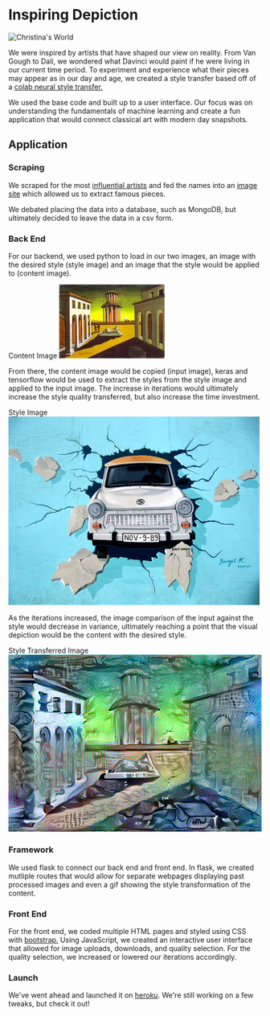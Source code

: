 # Inspiring Depiction
![Christina's World](https://upload.wikimedia.org/wikipedia/en/a/a2/Christinasworld.jpg)

We were inspired by artists that have shaped our view on reality. From Van Gough to Dali, we wondered what Davinci would paint if he were living in our current time period. To experiment and experience what their pieces may appear as in our day and age, we created a style transfer based off of a [colab neural style transfer.](https://colab.research.google.com/github/tensorflow/models/blob/master/research/nst_blogpost/4_Neural_Style_Transfer_with_Eager_Execution.ipynb)

We used the base code and built up to a user interface. Our focus was on understanding the fundamentals of machine learning and create a fun application that would connect classical art with modern day snapshots. 

## Application

### Scraping
We scraped for the most [influential artists](http://www.theartwolf.com/articles/most-important-painters.htm) and fed the names into an [image site](https://www.wikiart.org/en/) which allowed us to extract famous pieces. 

We debated placing the data into a database, such as MongoDB, but ultimately decided to leave the data in a csv form.

### Back End
For our backend, we used python to load in our two images, an image with the desired style (style image) and an image that the style would be applied to (content image). 

Content Image
![content image](/static/display/content.png)

From there, the content image would be copied (input image), keras and tensorflow would be used to extract the styles from the style image and applied to the input image. The increase in iterations would ultimately increase the style quality transferred, but also increase the time investment. 

Style Image
![style image](/static/display/style.png)

As the iterations increased, the image comparison of the input against the style would decrease in variance, ultimately reaching a point that the visual depiction would be the content with the desired style.

Style Transferred Image
![transferred image](/static/display/city.png)

### Framework
We used flask to connect our back end and front end. In flask, we created mutliple routes that would allow for separate webpages displaying past processed images and even a gif showing the style transformation of the content. 

### Front End
For the front end, we coded multiple HTML pages and styled using CSS with [bootstrap.](https://colab.research.google.com/github/tensorflow/models/blob/master/research/nst_blogpost/4_Neural_Style_Transfer_with_Eager_Execution.ipynb) Using JavaScript, we created an interactive user interface that allowed for image uploads, downloads, and quality selection. For the quality selection, we increased or lowered our iterations accordingly.

### Launch
We've went ahead and launched it on [heroku](https://inspire-depiction.herokuapp.com/). We're still working on a few tweaks, but check it out!
